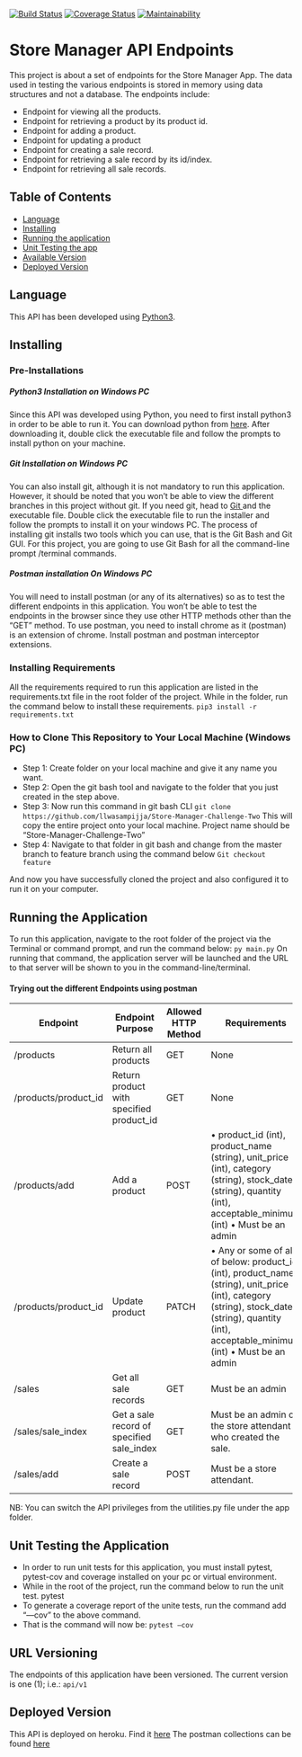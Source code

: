 
[![Build Status](https://travis-ci.com/llwasampijja/Store-Manager-Challenge-Two.svg?branch=feature)](https://travis-ci.com/llwasampijja/Store-Manager-Challenge-Two)          [![Coverage Status](https://coveralls.io/repos/github/llwasampijja/Store-Manager-Challenge-Two/badge.svg?branch=feature)](https://coveralls.io/github/llwasampijja/Store-Manager-Challenge-Two?branch=feature)          [![Maintainability](https://api.codeclimate.com/v1/badges/57f01820e2adec3aaf6b/maintainability)](https://codeclimate.com/github/llwasampijja/Store-Manager-Challenge-Two/maintainability)


# Store Manager API Endpoints
This project is about a set of endpoints for the Store Manager App. The data used in testing the various endpoints is stored in memory using data structures and not a database.
The endpoints include:
* Endpoint for viewing all the products.
* Endpoint for retrieving a product by its product id.
* Endpoint for adding a product.
* Endpoint for updating a product
* Endpoint for creating a sale record.
* Endpoint for retrieving a sale record by its id/index.
* Endpoint for retrieving all sale records.

## Table of Contents
- [Language](##Language)
- [Installing](##Installing)
- [Running the application](##RunningtheApplication)
- [Unit Testing the app](##UnitTestingtheApplication)
- [Available Version](##URLVersioning)
- [Deployed Version](##DeployedVersion)

## Language
This API has been developed using [Python3](https://www.python.org).
## Installing
### Pre-Installations
##### Python3 Installation on Windows PC
Since this API was developed using Python, you need to first install python3 in order to be able to run it. You can download python from [here](https://www.python.org/downloads/ "Official Python Site").
After downloading it, double click the executable file and follow the prompts to install python on your machine.
##### Git Installation on Windows PC
You can also install git, although it is not mandatory to run this application. However, it should be noted that you won’t be able to view the different branches in this project without git. If you need git, head to [Git ](https://git-scm.com/downloads "Official Git Download Site")  and the executable file.
Double click the executable file to run the installer and follow the prompts to install it on your windows PC. The process of installing git installs two tools which you can use, that is the Git Bash and Git GUI. For this project, you are going to use Git Bash for all the command-line prompt /terminal commands.
##### Postman installation On Windows PC
You will need to install postman (or any of its alternatives) so as to test the different endpoints in this application. You won’t be able to test the endpoints in the browser since they use other HTTP methods other than the “GET” method.
To use postman, you need to install chrome as it (postman) is an extension of chrome. Install postman and postman interceptor extensions.

### Installing Requirements
All the requirements required to run this application are listed in the requirements.txt file in the root folder of the project.
While in the folder, run the command below to install these requirements.
`pip3 install -r requirements.txt`

### How to Clone This Repository to Your Local Machine (Windows PC)
- Step 1: Create folder on your local machine and give it any name you want.
- Step 2: Open the git bash tool and navigate to the folder that you just created in the step above.
- Step 3: Now run this command in git bash CLI
`git clone https://github.com/llwasampijja/Store-Manager-Challenge-Two`
This will copy the entire project onto your local machine. Project name should be “Store-Manager-Challenge-Two”
- Step 4: Navigate to that folder in git bash and change from the master branch to feature branch using the command below
`Git checkout feature`

And now you have successfully cloned the project and also configured it to run it on your computer.


## Running the Application
To run this application, navigate to the root folder of the project via the Terminal or command prompt, and run the command below:
`py main.py`
On running that command, the application server will be launched and the URL to that server will be shown to you in the command-line/terminal.

#### Trying out the different Endpoints using postman
|Endpoint|Endpoint Purpose|Allowed HTTP Method|Requirements|
|---|---|---|---|
| /products  | Return all products  |GET  | None |
| /products/product_id | Return product with specified product_id  |GET  |None  |
| /products/add | Add a product  |POST  |•	product_id (int), product_name (string), unit_price (int), category (string), stock_date (string), quantity (int), acceptable_minimum (int) •	Must be an admin|
| /products/product_id  | Update product  |PATCH  |•	Any or some of all of below: product_id (int), product_name (string), unit_price (int), category (string), stock_date (string), quantity (int), acceptable_minimum (int) •	Must be an admin |
| /sales  | Get all sale records  |GET  |Must be an admin  |
| /sales/sale_index  | Get a sale record of specified sale_index  |GET  |Must be an admin or the store attendant who created the sale.  |
| /sales/add  | Create a sale record  |POST  |Must be a store attendant.  |


NB: You can switch the API privileges from the utilities.py file under the app folder.
## Unit Testing the Application
* In order to run unit tests for this application, you must install pytest, pytest-cov and coverage installed on your pc or virtual environment.
* While in the root of the project, run the command below to run the unit test.
pytest
* To generate a coverage report of the unite tests, run the command add “—cov” to the above command.
* That is the command will now be:
`pytest –cov`
## URL Versioning
The endpoints of this application have been versioned. The current version is one (1); i.e.: `api/v1`

## Deployed Version
This API is deployed on heroku. Find it [here](https://store-manager-two.herokuapp.com/api/v1 "Store Manager on Heroku")
 The postman collections can be found [here](https://web.postman.co/collections/5689256-a13e8abe-46dc-514f-638d-38d2be40c2a2?workspace=6f3eb107-ee9c-4777-8d0e-a855b8794983)